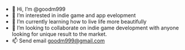 - 👋 Hi, I’m @goodm999
- 👀 I’m interested in indie game and app evelopment
- 🌱 I’m currently learning how to live life more beautifully
- 💞️ I’m looking to collaborate on indie game development with anyone looking for unique result to the market.
- 📫 Send email goodm999@gmail.com 

<!---
goodm999/goodm999 is a ✨ special ✨ repository because its `README.md` (this file) appears on your GitHub profile.
You can click the Preview link to take a look at your changes.
--->
